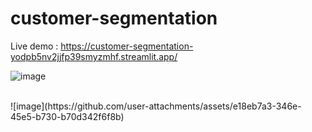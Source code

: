 ﻿# customer-segmentation
Live demo : https://customer-segmentation-yodpb5nv2jjfp39smyzmhf.streamlit.app/

![image](https://github.com/user-attachments/assets/b6b938db-4bcd-4592-8396-b626388c5f9f)

<br>
![image](https://github.com/user-attachments/assets/e18eb7a3-346e-45e5-b730-b70d342f6f8b)

